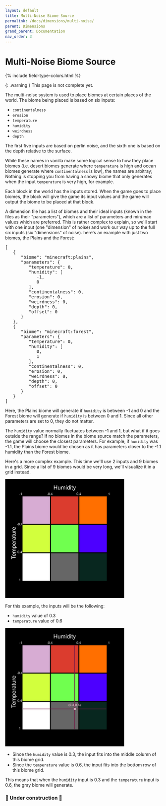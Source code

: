 ```yaml
---
layout: default
title: Multi-Noise Biome Source
permalink: /docs/dimensions/multi-noise/
parent: Dimensions
grand_parent: Documentation
nav_order: 3
---
```


# Multi-Noise Biome Source

<head>
    {% include field-type-colors.html %}
</head>


{: .warning }
This page is not complete yet.


The multi-noise system is used to place biomes at certain places of the world. The biome being placed is based on six inputs:

* `continentalness`
* `erosion`
* `temperature`
* `humidity`
* `weirdness`
* `depth`

The first five inputs are based on perlin noise, and the sixth one is based on the depth relative to the surface.

While these names in vanilla make some logical sense to how they place biomes (i.e. desert biomes generate where `temperature` is high and ocean biomes generate where `continentalness` is low), the names are arbitray; Nothing is stopping you from having a snowy biome that only generates when the input `temperature` is very high, for example.

Each block in the world has the inputs stored. When the game goes to place biomes, the block will give the game its input values and the game will output the biome to be placed at that block.

A dimension file has a list of biomes and their ideal inputs (known in the files as their "parameters"), which are a list of parameters and min/max values which are preferred. This is rather complex to explain, so we'll start with one input (one "dimension" of noise) and work our way up to the full six inputs (six "dimensions" of noise). here's an example with just two biomes, the Plains and the Forest:

<pre>
[
   {
      "biome": "minecraft:plains",
      "parameters": {
         "temperature": 0,
         "humidity": [
            -1,
            0
         ],
         "continentalness": 0,
         "erosion": 0,
         "weirdness": 0,
         "depth": 0,
         "offset": 0
      }
   },
   {
      "biome": "minecraft:forest",
      "parameters": {
         "temperature": 0,
         "humidity": [
            0,
            1
         ],
         "continentalness": 0,
         "erosion": 0,
         "weirdness": 0,
         "depth": 0,
         "offset": 0
      }
   }
]
</pre>
Here, the Plains biome will generate if `humidity` is between -1 and 0 and the Forest biome will generate if `humidity` is between 0 and 1. Since all other parameters are set to 0, they do not matter.

The `humidity` value normally fluctuates between -1 and 1, but what if it goes outside the range? If no biomes in the biome source match the parameters, the game will choose the closest parameters. For example, if `humidity` was -1.1, the Plains biome would be chosen as it has parameters closer to the -1.1 humidity than the Forest biome.

Here's a more complex example. This time we'll use 2 inputs and 9 biomes in a grid. Since a list of 9 biomes would be very long, we'll visualize it in a grid instead.

![](/assets/images/docs/multi-noise-biome-source/2d_grid.png)

For this example, the inputs will be the following: 
* `humidity` value of 0.3
* `temperature` value of 0.6 

![](/assets/images/docs/multi-noise-biome-source/2d_grid_with_point.png)

* Since the `humidity` value is 0.3, the input fits into the middle column of this biome grid. 
* Since the `temperature` value is 0.6, the input fits into the bottom row of this biome grid. 

This means that when the `humidity` input is 0.3 and the `temperature` input is 0.6, the gray biome will generate.

### 🚧 **Under construction** 🚧
